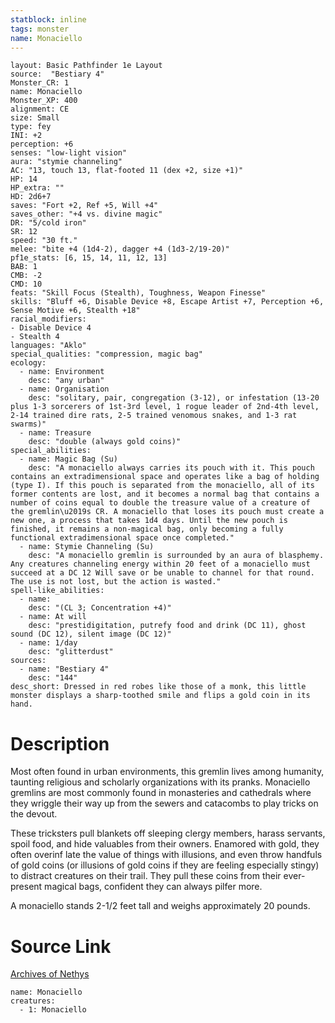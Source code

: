 ```yaml
---
statblock: inline
tags: monster
name: Monaciello
---
```

```statblock
layout: Basic Pathfinder 1e Layout
source:  "Bestiary 4"
Monster_CR: 1
name: Monaciello
Monster_XP: 400
alignment: CE
size: Small
type: fey
INI: +2
perception: +6
senses: "low-light vision"
aura: "stymie channeling"
AC: "13, touch 13, flat-footed 11 (dex +2, size +1)"
HP: 14
HP_extra: ""
HD: 2d6+7
saves: "Fort +2, Ref +5, Will +4"
saves_other: "+4 vs. divine magic"
DR: "5/cold iron"
SR: 12
speed: "30 ft."
melee: "bite +4 (1d4-2), dagger +4 (1d3-2/19-20)"
pf1e_stats: [6, 15, 14, 11, 12, 13]
BAB: 1
CMB: -2
CMD: 10
feats: "Skill Focus (Stealth), Toughness, Weapon Finesse"
skills: "Bluff +6, Disable Device +8, Escape Artist +7, Perception +6, Sense Motive +6, Stealth +18"
racial_modifiers:
- Disable Device 4
- Stealth 4
languages: "Aklo"
special_qualities: "compression, magic bag"
ecology:
  - name: Environment
    desc: "any urban"
  - name: Organisation
    desc: "solitary, pair, congregation (3-12), or infestation (13-20 plus 1-3 sorcerers of 1st-3rd level, 1 rogue leader of 2nd-4th level, 2-14 trained dire rats, 2-5 trained venomous snakes, and 1-3 rat swarms)"
  - name: Treasure
    desc: "double (always gold coins)"
special_abilities:
  - name: Magic Bag (Su)
    desc: "A monaciello always carries its pouch with it. This pouch contains an extradimensional space and operates like a bag of holding (type I). If this pouch is separated from the monaciello, all of its former contents are lost, and it becomes a normal bag that contains a number of coins equal to double the treasure value of a creature of the gremlin\u2019s CR. A monaciello that loses its pouch must create a new one, a process that takes 1d4 days. Until the new pouch is finished, it remains a non-magical bag, only becoming a fully functional extradimensional space once completed."
  - name: Stymie Channeling (Su)
    desc: "A monaciello gremlin is surrounded by an aura of blasphemy. Any creatures channeling energy within 20 feet of a monaciello must succeed at a DC 12 Will save or be unable to channel for that round. The use is not lost, but the action is wasted."
spell-like_abilities:
  - name:
    desc: "(CL 3; Concentration +4)"
  - name: At will
    desc: "prestidigitation, putrefy food and drink (DC 11), ghost sound (DC 12), silent image (DC 12)"
  - name: 1/day
    desc: "glitterdust"
sources:
  - name: "Bestiary 4"
    desc: "144"
desc_short: Dressed in red robes like those of a monk, this little monster displays a sharp-toothed smile and flips a gold coin in its hand.
```
# Description
Most often found in urban environments, this gremlin lives among humanity, taunting religious and scholarly organizations with its pranks. Monaciello gremlins are most commonly found in monasteries and cathedrals where they wriggle their way up from the sewers and catacombs to play tricks on the devout.

These tricksters pull blankets off sleeping clergy members, harass servants, spoil food, and hide valuables from their owners. Enamored with gold, they often overinf late the value of things with illusions, and even throw handfuls of gold coins (or illusions of gold coins if they are feeling especially stingy) to distract creatures on their trail. They pull these coins from their ever-present magical bags, confident they can always pilfer more.

A monaciello stands 2-1/2 feet tall and weighs approximately 20 pounds.
# Source Link
[Archives of Nethys](https://aonprd.com/MonsterDisplay.aspx?ItemName=Monaciello)
```encounter-table
name: Monaciello
creatures:
  - 1: Monaciello
```
